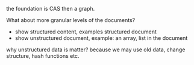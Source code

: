 the foundation is CAS
then a graph.

What about more granular levels of the documents?

- show structured content, examples structured document
- show unstructured document, example: an array, list in the document

why unstructured data is matter? because we may use old data, change structure, hash functions etc.

